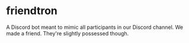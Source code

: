 # friendtron
A Discord bot meant to mimic all participants in our Discord channel. We made a friend. They're slightly possessed though.
